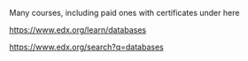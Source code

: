 
Many courses, including paid ones with certificates under here

https://www.edx.org/learn/databases

https://www.edx.org/search?q=databases


